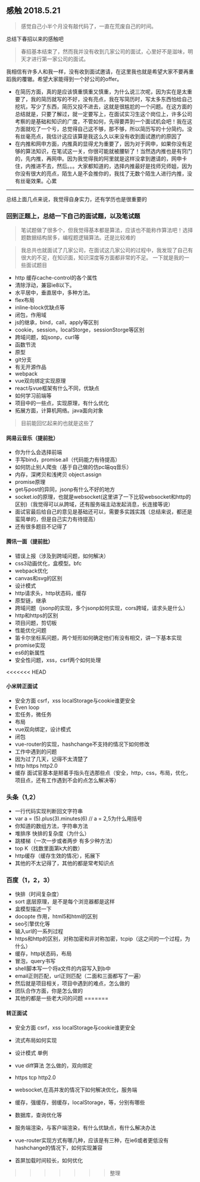 ## 感触 2018.5.21

> 感觉自己小半个月没有敲代码了，一直在荒废自己的时间。

总结下春招以来的感触吧

> 春招基本结束了，然而我并没有收到几家公司的面试，心里好不是滋味，明天才进行第一家公司的面试。

我相信有许多人和我一样，没有收到面试邀请，在这里我也就是希望大家不要再重蹈我的覆辙。希望大家能得到一个好公司的offer。
* 在简历方面，真的是应该慎重慎重又慎重，为什么说三次呢，因为实在是太重要了，我的简历就写的不好，没有亮点，我在写简历时，写太多东西怕给自己挖坑，写少了东西，简历又投不进去，这就是很尴尬的一个问题。在这方面的总结就是，只要了解过，就一定要写上，在面试实习生这个岗位上，许多公司考察的是基础和知识的广度，不管如何，先得要弄到一个面试机会吧！我在这方面就吃了一个亏，总觉得自己这不够，那不够，所以简历写的十分简约。没有丝毫亮点，我估计这应该算是我这么久以来没有收到面试邀约的原因了
* 在内推和网申方面，内推真的显得尤为重要了，因为对于网申，如果你没有足够的算法知识，在笔试这一关，你很可能就被腰斩了！当然选内推也是有窍门的，先内推，再网申。因为我觉得我的阿里就是这样没拿到邀请的，网申卡住，内推进不去，然后。。。大家都知道的，选择内推最好是找师兄师姐，因为你没有很大的亮点，陌生人是不会推你的，我找了无数个陌生人进行内推，没有丝毫效果。心累
 
-------
总结上面几点来说，我觉得自身实力，还有学历也是很重要的

### 回到正题上，总结一下自己的面试题，以及笔试题

> 笔试题做了很多个，但我觉得基本都是算法，应该也不能称作算法吧！选择题数据结构居多，编程题逻辑算法。还是比较难的

> 我总共也就面试了几家公司，在面试这几家公司的过程中，我发现了自己有很大的不足，在知识面，知识深度等方面都非常的不足。
一下就是我的一些面试题目
* http 缓存cache-control的各个属性
* 清除浮动，兼容ie8以下。
* 水平居中，垂直居中，多种方法。
* flex布局
* inline-block优缺点等
* 闭包，作用域
* js的继承，bind，call，apply等区别
* cookie，session，localStorge，sessionStorge等区别
* 跨域问题，如jsonp，curl等
* 函数节流
* 原型
* git分支
* 有无开源作品
* webpack
* vue双向绑定实现原理
* react与vue框架有什么不同，优缺点
* 如何学习前端等
* 项目中的一些点，实现原理，有什么优化
* 拓展方面，计算机网络。java面向对象

> 目前能回忆起来的也就是这些了

#### 网易云音乐（提前批）

- 你为什么会选择前端
- 手写bind，promise.all（代码能力有待提高）
- 如何防止别人爬虫（基于自己做的仿pc端qq音乐）
- 内存，深拷贝和浅拷贝 object.assign
- promise原理
- get与post的异同，jsonp有什么不好的地方
- socket.io的原理，也就是websocket(这里讲了一下比较websocket和http的区别)（我觉得可以从跨域，还有服务端主动发起消息，长连接等说）
- 面试官最后给自己的意见是基础还可以，需要多实践实践（总结来说，都还是蛮简单的，但是自己实力有待提高）
- 还有很多题目不记得了

#### 腾讯一面（提前批）

- 错误上报（涉及到跨域问题，如何解决）
- css3动画优化，盒模型。bfc
- webpack优化
- canvas和svg的区别
- 设计模式
- http请求头，http状态码，缓存
- 原型链，继承
- 跨域问题（jsonp的实现，多个jsonp如何实现，cors跨域，请求头是什么）
- http和https的区别
- 项目问题，剪切板
- 性能优化问题
- 笛卡尔坐标系问题，两个矩形如何确定他们有没有相交，讲一下基本实现
- promise实现
- es6的新属性
- 安全性问题，xss，csrf两个如何处理


<<<<<<< HEAD
#### 小米转正面试
- 安全方面 csrf，xss localStorage与cookie谁更安全
- Even loop
- 宏任务，微任务
- 布局
- vue双向绑定，设计模式
- 闭包
- vue-router的实现，hashchange不支持的情况下如何修改
- 工作中遇到的问题
- 因为过了几天，记得不太清楚了
- http https http2.0
- 缓存
面试官基本是掰着手指头在选那些点（安全，http，css，布局，优化，项目点，还有工作遇到不会的点怎么解决等）


### 头条（1,2）
- 一行代码实现判断回文字符串
- var a = (5).plus(3).minutes(6) // a = 2,5为什么用括号
- 你知道的数组方法，字符串方法
- 堆排序 快排的复杂度（为什么）
- 跳楼梯（一次一步或者两步 有多少种方法）
- top K（找数里面第k大的数）
- http缓存（缓存生效的情况），拓展下
- 其他的不太记得了，其他的都是常考知识点
### 百度（1，2，3）
- 快排（时间复杂度）
- sort 底层原理，是不是每个浏览器都是这样
- 盒模型描述一下
- docopte 作用，html5和html的区别
- seo引擎优化等
- 输入url的一系列过程
- https和http的区别，对称加密和非对称加密，tcpip（这之间的一个过程，为什么）
- 缓存，http状态码，布局
- 冒泡，query书写
- shell脚本写一个将a文件的内容写入到b中
- email正则匹配，url正则匹配（二面和三面都写了一遍）
- 然后就是项目相关，项目中遇到的难点，怎么做的
- 团队合作方面，你是怎么做的
- 其他的都是一些老大问的问题
=======
#### 转正面试
- 安全方面 csrf，xss localStorage与cookie谁更安全

- 流式布局如何实现
- 设计模式 单例
- vue diff算法 怎么做的，双向绑定
- https tcp http2.0
- websocket,在高并发的情况下如何解决优化，服务端
- 缓存，强缓存，弱缓存，localStorage，等，分别有哪些
- 数据库，查询优化等
- 服务端渲染，与客户端渲染，有什么优缺点，有什么解决办法
- vue-router实现方式有哪几种，应该是有三种，在ie6或者更低没有hashchange的情况下，如何实现兼容
- 首屏加载时间较长，如何优化
>>>>>>> 整理
